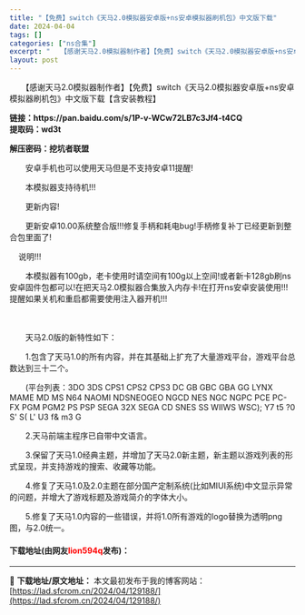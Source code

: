 ```yaml
---
title: "【免费】switch《天马2.0模拟器安卓版+ns安卓模拟器刷机包》中文版下载"
date: 2024-04-04
tags: []
categories: ["ns合集"]
excerpt: "　　【感谢天马2.0模拟器制作者】【免费】switch《天马2.0模拟器安卓版+ns安卓模拟器刷机包》中文版下载【含安装教程】 链接：https://pan.baidu.com/s/1P-v-WCw72LB7c3Jf4-t4CQ&nbsp;提取码：wd3t&nbsp; 解压密码：挖坑者联盟 　　安卓&hellip;"
layout: post
---
```


 <p>　　【感谢天马2.0模拟器制作者】【免费】switch《天马2.0模拟器安卓版+ns安卓模拟器刷机包》中文版下载【含安装教程】</p> <p><strong>链接：https://pan.baidu.com/s/1P-v-WCw72LB7c3Jf4-t4CQ&nbsp;<br />提取码：wd3t&nbsp;</strong></p> <p><strong>解压密码：挖坑者联盟</strong></p> <p>　　安卓手机也可以使用天马但是不支持安卓11提醒!</p> <p>　　本模拟器支持待机!!!</p> <p>　　更新内容!</p> <p>　　更新安卓10.00系统整合版!!!修复手柄和耗电bug!手柄修复补丁已经更新到整合包里面了!</p> <p>&nbsp; &nbsp; 说明!!!</p> <p>　　本模拟器有100gb，老卡使用时请空间有100g以上空间!或者新卡128gb刷ns安卓固件包都可以!在把天马2.0模拟器合集放入内存卡!在打开ns安卓安装使用!!!提醒如果关机和重启都需要使用注入器开机!!!</p> <p>　</p> <p>　　天马2.0版的新特性如下：</p> <p>　　1.包含了天马1.0的所有内容，并在其基础上扩充了大量游戏平台，游戏平台总数达到三十二个。</p> <p>　　(平台列表：3DO 3DS CPS1 CPS2 CPS3 DC GB GBC GBA GG LYNX MAME MD MS N64 NAOMI NDSNEOGEO NGCD NES NGC NGPC PCE PC-FX PGM PGM2 PS PSP SEGA 32X SEGA CD SNES SS WIIWS WSC); Y7 t5 ?0 S&#39; S( L&#39; U3 f&amp; m3 G</p> <p>　　2.天马前端主程序已自带中文语言。</p> <p>　　3.保留了天马1.0经典主题，并增加了天马2.0新主题，新主题以游戏列表的形式呈现，并支持游戏的搜索、收藏等功能。</p> <p>　　4.修复了天马1.0及2.0主题在部分国产定制系统(比如MIUI系统)中文显示异常的问题，并增大了游戏标题及游戏简介的字体大小。</p> <p>　　5.修复了天马1.0内容的一些错误，并将1.0所有游戏的logo替换为透明png图，与2.0统一。</p> <p><h4>下载地址(由网友<font color="red">lion594q</font>发布)：</h4></p> 

---
📖 **下载地址/原文地址：** 本文最初发布于我的博客网站：[https://lad.sfcrom.cn/2024/04/129188/](https://lad.sfcrom.cn/2024/04/129188/)
